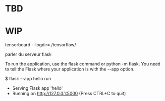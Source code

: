 # TBD

# WIP

tensorboard --logdir=./tensorflow/

parler du serveur flask

To run the application, use the flask command or python -m flask. You need to tell the Flask where your application is with the --app option.

$ flask --app hello run

- Serving Flask app 'hello'
- Running on http://127.0.0.1:5000 (Press CTRL+C to quit)
